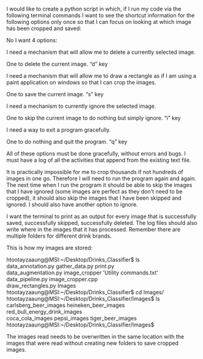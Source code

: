 ﻿I would like to create a python script  in which, if I run my code via the following terminal commands I want to see the shortcut information for the following options only once so that I can focus on looking at which image has been cropped and saved: 


No I want 4 options:


I need a mechanism that will allow me to delete a currently selected image.


One to delete the current image.                                         “d” key


I need a mechanism that will allow me to draw a rectangle as if I am using a paint application on windows so that I can crop the images.


One to save the current image.                                            “s” key


I need a mechanism to currently ignore the selected image.


One to skip the current image to do nothing but simply ignore.             “i” key


I need a way to exit a program gracefully.


One to do nothing and quit the program.                                   “q” key


All of these options must be done gracefully, without errors and bugs. I must have a log of all the activities that append from the existing text file.


It is practically impossible for me to crop thousands if not hundreds of images in one go. Therefore I will need to run the program again and again. The next time when I run the program it should be able to skip the images that I have ignored (some images are perfect as they don't need to be cropped), it should also skip the images that I have been skipped and ignored. I should also have another option to ignore. 


I want the terminal to print as an output for every image that is successfully saved, successfully skipped, successfully deleted. The log files should also write where in the images that it has processed. Remember there are multiple folders for different drink brands.
 
This is how my images are stored:


htootayzaaung@MSI:~/Desktop/Drinks_Classifier$ ls <br>
 data_annotation.py         gather_data.py          print.py <br>
 data_augmentation.py   image_cropper          'Utility commands.txt' <br>
 data_pipeline.py           image_cropper.cpp <br>
 draw_rectangles.py         Images <br>
htootayzaaung@MSI:~/Desktop/Drinks_Classifier$ cd Images/ <br>
htootayzaaung@MSI:~/Desktop/Drinks_Classifier/Images$ ls <br>
carlsberg_beer_images  heineken_beer_images  red_bull_energy_drink_images <br>
coca_cola_images           pepsi_images              tiger_beer_images <br>
htootayzaaung@MSI:~/Desktop/Drinks_Classifier/Images$ <br>


The images read needs to be overwritten in the same location with the images that were read without creating new folders to save cropped images.
